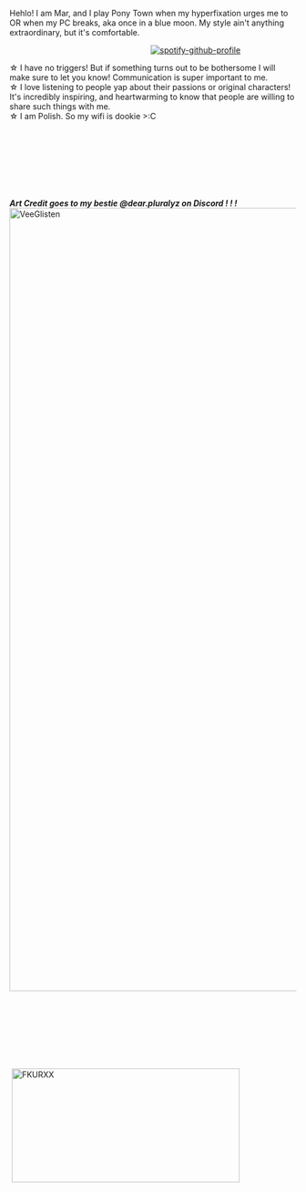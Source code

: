 Hehlo! I am Mar, and I play Pony Town when my hyperfixation urges me to OR when my PC breaks, aka once in a blue moon. 
My style ain't anything extraordinary, but it's comfortable.

 ‎ ‎ ‎ ‎ ‎‎  ‎ ‎ ‎ ‎ ‎ ‎ ‎ ‎ ‎‎  ‎ ‎ ‎ ‎  ‎ ‎ ‎ ‎ ‎‎  ‎ ‎ ‎ ‎  ‎ ‎ ‎ ‎ ‎‎  ‎ ‎ ‎ ‎   ‎ ‎ ‎ ‎ ‎‎  ‎ ‎ ‎ ‎  ‎ ‎ ‎ ‎ ‎‎  ‎ ‎ ‎ ‎  ‎ ‎ ‎ ‎ ‎‎  ‎ ‎ ‎ ‎‎‎ [![spotify-github-profile](https://spotify-github-profile.kittinanx.com/api/view?uid=s6llcf1611ahcow6dwx8mooic&cover_image=true&theme=novatorem&show_offline=false&background_color=121212&interchange=false&bar_color=f3aa44&bar_color_cover=false)](https://github.com/kittinan/spotify-github-profile)


 ☆ I have no triggers! But if something turns out to be bothersome I will make sure to let you know! Communication is super important to me.  
 ☆ I love listening to people yap about their passions or original characters! It's incredibly inspiring, and heartwarming to know that people are willing to share such things with me.   
 ☆ I am Polish. So my wifi is dookie >:C  
‎ ‎ ‎   
‎ ‎ ‎   
‎ ‎ ‎   
 ‎ ‎ ‎    
 ‎ ‎ ‎    
 ‎ ‎ ‎   
 ‎ ‎ ‎   
 ‎ ‎ ‎   
‎ ‎ ‎ ‎ ‎‎  ‎ ‎ ‎ ‎  ‎ ‎ ‎ ‎ ‎‎ ‎ ‎ ‎ ‎ ‎‎  ‎ ‎ ‎ ‎  ‎ ‎ ‎ ‎ ‎‎ ‎ ‎ ‎ ‎ ‎‎  ‎ ‎ ‎ ‎‎ ‎ ‎ ‎ ‎‎  ‎ ‎ ‎ ‎  ‎ ‎ ‎ ‎ ‎‎   ‎ ‎ ‎ ‎‎‎ ‎‎‎ ‎‎‎ ‎‎  ***Art Credit goes to my bestie @dear.pluralyz on Discord ! ! !***
<img width="1452" height="1376" alt="VeeGlisten" src="https://github.com/user-attachments/assets/209ece27-6282-4c70-aa9b-57a8ed352be5" />
 ‎‎  ‎   
 ‎‎  ‎   
 ‎‎  ‎   
  ‎‎  ‎   
   ‎‎  ‎   
    ‎‎  ‎   
     ‎‎  ‎   
      ‎‎  ‎   
 ‎‎  ‎  ‎‎  ‎  ‎‎  ‎  ‎‎  ‎  ‎‎  ‎  ‎‎  ‎  ‎‎   ‎‎  ‎  ‎‎  ‎  ‎‎  ‎ ‎ <img width="400" height="200" alt="FKURXX" src="https://github.com/user-attachments/assets/857ac040-2728-448a-b7c3-90b376feaf0b" />
